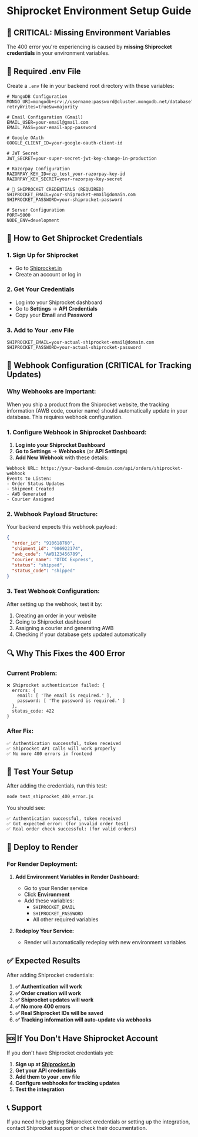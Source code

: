 # Shiprocket Environment Setup Guide

## 🚨 **CRITICAL: Missing Environment Variables**

The 400 error you're experiencing is caused by **missing Shiprocket credentials** in your environment variables.

## 📝 **Required .env File**

Create a `.env` file in your backend root directory with these variables:

```env
# MongoDB Configuration
MONGO_URI=mongodb+srv://username:password@cluster.mongodb.net/database?retryWrites=true&w=majority

# Email Configuration (Gmail)
EMAIL_USER=your-email@gmail.com
EMAIL_PASS=your-email-app-password

# Google OAuth
GOOGLE_CLIENT_ID=your-google-oauth-client-id

# JWT Secret
JWT_SECRET=your-super-secret-jwt-key-change-in-production

# Razorpay Configuration
RAZORPAY_KEY_ID=rzp_test_your-razorpay-key-id
RAZORPAY_KEY_SECRET=your-razorpay-key-secret

# 🚨 SHIPROCKET CREDENTIALS (REQUIRED)
SHIPROCKET_EMAIL=your-shiprocket-email@domain.com
SHIPROCKET_PASSWORD=your-shiprocket-password

# Server Configuration
PORT=5000
NODE_ENV=development
```

## 🔑 **How to Get Shiprocket Credentials**

### 1. **Sign Up for Shiprocket**
- Go to [Shiprocket.in](https://shiprocket.in)
- Create an account or log in

### 2. **Get Your Credentials**
- Log into your Shiprocket dashboard
- Go to **Settings** → **API Credentials**
- Copy your **Email** and **Password**

### 3. **Add to Your .env File**
```env
SHIPROCKET_EMAIL=your-actual-shiprocket-email@domain.com
SHIPROCKET_PASSWORD=your-actual-shiprocket-password
```

## 🔗 **Webhook Configuration (CRITICAL for Tracking Updates)**

### **Why Webhooks are Important:**
When you ship a product from the Shiprocket website, the tracking information (AWB code, courier name) should automatically update in your database. This requires webhook configuration.

### **1. Configure Webhook in Shiprocket Dashboard:**

1. **Log into your Shiprocket Dashboard**
2. **Go to Settings** → **Webhooks** (or **API Settings**)
3. **Add New Webhook** with these details:

```
Webhook URL: https://your-backend-domain.com/api/orders/shiprocket-webhook
Events to Listen: 
- Order Status Updates
- Shipment Created
- AWB Generated
- Courier Assigned
```

### **2. Webhook Payload Structure:**
Your backend expects this webhook payload:
```json
{
  "order_id": "910618760",
  "shipment_id": "906922174", 
  "awb_code": "AWB123456789",
  "courier_name": "DTDC Express",
  "status": "shipped",
  "status_code": "shipped"
}
```

### **3. Test Webhook Configuration:**
After setting up the webhook, test it by:
1. Creating an order in your website
2. Going to Shiprocket dashboard
3. Assigning a courier and generating AWB
4. Checking if your database gets updated automatically

## 🔍 **Why This Fixes the 400 Error**

### **Current Problem:**
```
❌ Shiprocket authentication failed: {
  errors: {
    email: [ 'The email is required.' ],
    password: [ 'The password is required.' ]
  },
  status_code: 422
}
```

### **After Fix:**
```
✅ Authentication successful, token received
✅ Shiprocket API calls will work properly
✅ No more 400 errors in frontend
```

## 🧪 **Test Your Setup**

After adding the credentials, run this test:

```bash
node test_shiprocket_400_error.js
```

You should see:
```
✅ Authentication successful, token received
✅ Got expected error: (for invalid order test)
✅ Real order check successful: (for valid orders)
```

## 🚀 **Deploy to Render**

### **For Render Deployment:**

1. **Add Environment Variables in Render Dashboard:**
   - Go to your Render service
   - Click **Environment**
   - Add these variables:
     - `SHIPROCKET_EMAIL`
     - `SHIPROCKET_PASSWORD`
     - All other required variables

2. **Redeploy Your Service:**
   - Render will automatically redeploy with new environment variables

## ✅ **Expected Results**

After adding Shiprocket credentials:

1. **✅ Authentication will work**
2. **✅ Order creation will work**
3. **✅ Shiprocket updates will work**
4. **✅ No more 400 errors**
5. **✅ Real Shiprocket IDs will be saved**
6. **✅ Tracking information will auto-update via webhooks**

## 🆘 **If You Don't Have Shiprocket Account**

If you don't have Shiprocket credentials yet:

1. **Sign up at [Shiprocket.in](https://shiprocket.in)**
2. **Get your API credentials**
3. **Add them to your .env file**
4. **Configure webhooks for tracking updates**
5. **Test the integration**

## 📞 **Support**

If you need help getting Shiprocket credentials or setting up the integration, contact Shiprocket support or check their documentation. 